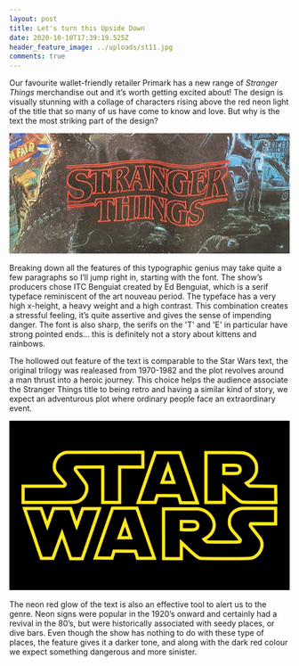 ```yaml
---
layout: post
title: Let's turn this Upside Down
date: 2020-10-10T17:39:19.525Z
header_feature_image: ../uploads/st11.jpg
comments: true
---
```

Our favourite wallet-friendly retailer Primark has a new range of *Stranger Things* merchandise out and it’s worth getting excited about! The design is visually stunning with a collage of characters rising above the red neon light of the title that so many of us have come to know and love. But why is the text the most striking part of the design?

![](../uploads/st21.jpg)

Breaking down all the features of this typographic genius may take quite a few paragraphs so I’ll jump right in, starting with the font. The show’s producers chose ITC Benguiat created by Ed Benguiat, which is a serif typeface reminiscent of the art nouveau period. The typeface has a very high x-height, a heavy weight and a high contrast. This combination creates a stressful feeling, it’s quite assertive and gives the sense of impending danger. The font is also sharp, the serifs on the 'T' and 'E' in particular have strong pointed ends... this is definitely not a story about kittens and rainbows.

The hollowed out feature of the text is comparable to the Star Wars text, the original trilogy was realeased from 1970-1982 and the plot revolves around a man thrust into a heroic journey. This choice helps the audience associate the Stranger Things title to being retro and having a similar kind of story, we expect an adventurous plot where ordinary people face an extraordinary event.

![Source: Wikipedia](../uploads/694px-star_wars_logo.svg.png)

The neon red glow of the text is also an effective tool to alert us to the genre. Neon signs were popular in the 1920’s onward and certainly had a revival in the 80’s, but were historically associated with seedy places, or dive bars. Even though the show has nothing to do with these type of places, the feature gives it a darker tone, and along with the dark red colour we expect something dangerous and more sinister.